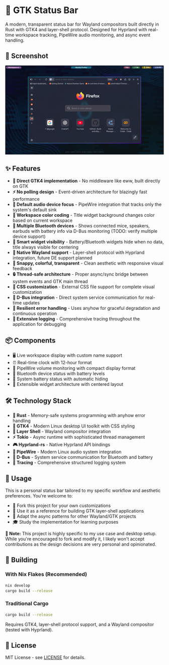 # 🚀 GTK Status Bar

A modern, transparent status bar for Wayland compositors built directly in Rust with GTK4 and layer-shell protocol. Designed for Hyprland with real-time workspace tracking, PipeWire audio monitoring, and async event handling.

## 📸 Screenshot

![GTK Status Bar](assets/bar.png)

## ✨ Features

- **🎯 Direct GTK4 implementation** - No middleware like eww, built directly on GTK
- **⚡ No polling design** - Event-driven architecture for blazingly fast performance
- **🎵 Default audio device focus** - PipeWire integration that tracks only the system's default sink
- **🎨 Workspace color coding** - Title widget background changes color based on current workspace
- **📱 Multiple Bluetooth devices** - Shows connected mice, speakers, earbuds with battery info via D-Bus monitoring (TODO: verify multiple device support)
- **🔋 Smart widget visibility** - Battery/Bluetooth widgets hide when no data, title always visible for centering
- **🐧 Native Wayland support** - Layer-shell protocol with Hyprland integration, future DE support planned
- **🌟 Snappy, colorful, transparent** - Clean aesthetic with responsive visual feedback
- **🔒 Thread-safe architecture** - Proper async/sync bridge between system events and GTK main thread
- **🎨 CSS customization** - External CSS file support for complete visual customization
- **📡 D-Bus integration** - Direct system service communication for real-time updates
- **🔧 Resilient error handling** - Uses anyhow for graceful degradation and continuous operation
- **📝 Extensive logging** - Comprehensive tracing throughout the application for debugging

## 📦 Components

- 🖥️ Live workspace display with custom name support
- ⏰ Real-time clock with 12-hour format
- 🎵 PipeWire volume monitoring with compact display format
- 📱 Bluetooth device status with battery levels
- 🔋 System battery status with automatic hiding
- 🧩 Extensible widget architecture with centered layout

## 🛠️ Technology Stack

- **🦀 Rust** - Memory-safe systems programming with anyhow error handling
- **🎨 GTK4** - Modern Linux desktop UI toolkit with CSS styling
- **🌊 Layer Shell** - Wayland compositor integration
- **⚡ Tokio** - Async runtime with sophisticated thread management
- **🎮 Hyprland-rs** - Native Hyprland API bindings
- **🎵 PipeWire** - Modern Linux audio system integration
- **🚌 D-Bus** - System service communication for Bluetooth and battery
- **📝 Tracing** - Comprehensive structured logging system

## 🚀 Usage

This is a personal status bar tailored to my specific workflow and aesthetic preferences. You're welcome to:

- 🍴 Fork this project for your own customizations
- 📖 Use it as a reference for building GTK layer-shell applications
- 🔄 Adapt the async patterns for other Wayland/GTK projects
- 🎓 Study the implementation for learning purposes

**📝 Note:** This project is highly specific to my use case and desktop setup. While you're encouraged to fork and modify it, I likely won't accept contributions as the design decisions are very personal and opinionated.

## 🔨 Building

### With Nix Flakes (Recommended)

```bash
nix develop
cargo build --release
```

### Traditional Cargo

```bash
cargo build --release
```

Requires GTK4, layer-shell protocol support, and a Wayland compositor (tested with Hyprland).

## 📄 License

MIT License - see [LICENSE](LICENSE) for details.